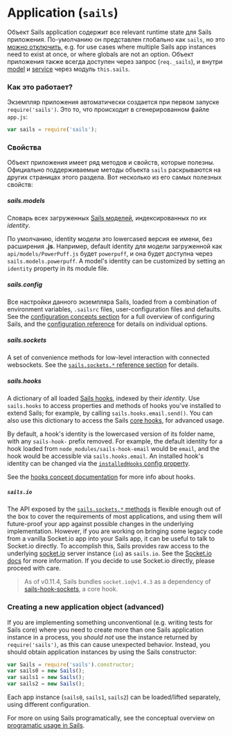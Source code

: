 # Application (`sails`)

Объект Sails application содержит все relevant runtime state для Sails приложения.
По-умолчанию он представлен глобально как `sails`, но это [можно отключить](http://sailsjs.com/documentation/reference/configuration/sails-config-globals), e.g. for
use cases where multiple Sails app instances need to exist at once, or where globals
are not an option. Объект приложения также всегда доступен через запрос (`req._sails`), и внутри [model](http://sailsjs.com/documentation/concepts/models-and-orm/models) и [service](http://sailsjs.com/documentation/concepts/services) через модуль `this.sails`.

### Как это работает?

Экземпляр приложения автоматически создается при первом запуске `require('sails')`.
Это то, что происходит в сгенерированном файле `app.js`:

```javascript
var sails = require('sails');
```




### Свойства

Объект приложения имеет ряд методов и свойств, которые полезны.
Официально поддерживаемые методы объекта `sails` раскрываются на других
страницах этого раздела.  Вот несколько из его самых полезных свойств:

##### sails.models

Словарь всех загруженных [Sails моделей](http://sailsjs.com/documentation/concepts/models-and-orm/models), индексированных по их _identity_.

По умолчанию, identity модели это lowercased версия ее имени, без расширения **.js**.  Например, default identity для модели загруженной как `api/models/PowerPuff.js` будет `powerpuff`, и она будет доступна через `sails.models.powerpuff`.  A model's identity can be customized by setting an `identity` property in its module file.

##### sails.config

Все настройки данного экземпляра Sails, loaded from a combination of environment variables, `.sailsrc` files, user-configuration files and defaults.  See the [configuration concepts section](http://sailsjs.com/documentation/concepts/configuration) for a full overview of configuring Sails, and the [configuration reference](http://sailsjs.com/documentation/reference/configuration) for details on individual options.

##### sails.sockets

A set of convenience methods for low-level interaction with connected websockets.  See the [`sails.sockets.*` reference section](http://sailsjs.com/documentation/reference/web-sockets/sails-sockets) for details.

##### sails.hooks

A dictionary of all loaded [Sails hooks](http://sailsjs.com/documentation/concepts/extending-sails/hooks), indexed by their _identity_.  Use `sails.hooks` to access properties and methods of hooks you've installed to extend Sails; for example, by calling `sails.hooks.email.send()`.  You can also use this dictionary to access the Sails [core hooks](http://sailsjs.com/documentation/concepts/extending-sails/hooks#?types-of-hooks), for advanced usage.

By default, a hook's identity is the lowercased version of its folder name, with any `sails-hook-` prefix removed.  For example, the default identity for a hook loaded from `node_modules/sails-hook-email` would be `email`, and the hook would be accessible via `sails.hooks.email`.  An installed hook's identity can be changed via the [`installedHooks` config property](http://sailsjs.com/documentation/concepts/extending-sails/hooks/using-hooks#?changing-the-way-sails-loads-an-installable-hook).

See the [hooks concept documentation](http://sailsjs.com/documentation/concepts/extending-sails/hooks) for more info about hooks.

##### `sails.io`

The API exposed by the [`sails.sockets.*` methods](http://sailsjs.com/documentation/reference/web-sockets/sails-sockets) is flexible enough out of the box to cover the requirements of most applications, and using them will future-proof your app against possible changes in the underlying implementation.  However, if you are working on bringing some legacy code from a vanilla Socket.io app into your Sails app, it can be useful to talk to Socket.io directly.  To accomplish this, Sails provides raw access to the underlying [socket.io](http://socket.io/) server instance (`io`) as `sails.io`. See the [Socket.io docs](http://socket.io/docs/) for more information.  If you decide to use Socket.io directly, please proceed with care.

> As of v0.11.4, Sails bundles `socket.io@v1.4.3` as a dependency of [sails-hook-sockets](github.com/balderdashy/sails-hook-sockets), a core hook.





### Creating a new application object (advanced)

If you are implementing something unconventional (e.g. writing tests for Sails core)
where you need to create more than one Sails application instance in a process, you _should not_ use
the instance returned by `require('sails')`, as this can cause unexpected behavior.  Instead, you should
obtain application instances by using the Sails constructor:

```javascript
var Sails = require('sails').constructor;
var sails0 = new Sails();
var sails1 = new Sails();
var sails2 = new Sails();
```

Each app instance (`sails0`, `sails1`, `sails2`) can be loaded/lifted separately,
using different configuration.

For more on using Sails programatically, see the conceptual overview on [programatic usage in Sails](http://sailsjs.com/documentation/concepts/programmatic-usage).


<docmeta name="displayName" value="Application">

